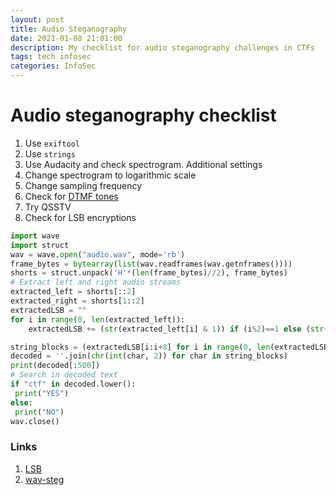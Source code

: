 ```yaml
---
layout: post
title: Audio Steganography
date: 2021-01-08 21:01:00
description: My checklist for audio steganography challenges in CTFs
tags: tech infosec
categories: InfoSec
---
```


# Audio steganography checklist

1. Use `exiftool`
2. Use `strings`
3. Use Audacity and check spectrogram. Additional settings
 1. Change spectrogram to logarithmic scale
 2. Change sampling frequency
4. Check for [DTMF tones](http://dialabc.com/sound/detect/index.html)
5. Try QSSTV
6. Check for LSB encryptions

```python
import wave
import struct
wav = wave.open("audio.wav", mode='rb')
frame_bytes = bytearray(list(wav.readframes(wav.getnframes())))
shorts = struct.unpack('H'*(len(frame_bytes)//2), frame_bytes)
# Extract left and right audio streams
extracted_left = shorts[::2] 
extracted_right = shorts[1::2]
extractedLSB = ""
for i in range(0, len(extracted_left)):
    extractedLSB += (str(extracted_left[i] & 1)) if (i%2)==1 else (str(extracted_right[i] & 1))

string_blocks = (extractedLSB[i:i+8] for i in range(0, len(extractedLSB), 8))
decoded = ''.join(chr(int(char, 2)) for char in string_blocks)
print(decoded[:500])
# Search in decoded text
if "ctf" in decoded.lower():
 print("YES")
else:
 print("NO")
wav.close()

```

### Links

1. [LSB](https://github.com/sniperline047/Audio-Steganography)
2. [wav-steg](https://github.com/pavanchhatpar/wav-steg-py)
